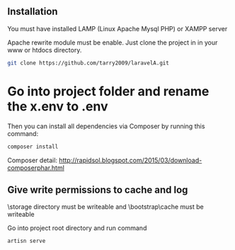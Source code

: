 
## Installation
You must have installed LAMP (Linux Apache Mysql PHP) or XAMPP server 

Apache rewrite module must be enable.
Just clone the project in in your www or htdocs directory.
```bash
git clone https://github.com/tarry2009/laravelA.git

```


# Go into project folder and rename the x.env to .env
Then you can install all dependencies via Composer by running this command:
```bash
composer install

```
Composer detail:
http://rapidsol.blogspot.com/2015/03/download-composerphar.html

 

## Give write permissions to cache and log  
\storage directory must be writeable and \bootstrap\cache must be writeable

Go into project root directory and run command 
```bash
artisn serve

```



